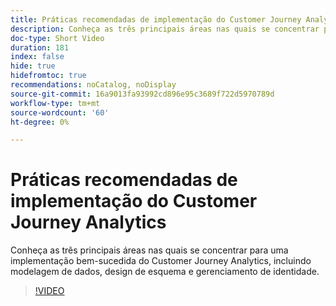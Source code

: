 ```yaml
---
title: Práticas recomendadas de implementação do Customer Journey Analytics
description: Conheça as três principais áreas nas quais se concentrar para uma implementação bem-sucedida do Customer Journey Analytics, incluindo modelagem de dados, design de esquema e gerenciamento de identidade.
doc-type: Short Video
duration: 181
index: false
hide: true
hidefromtoc: true
recommendations: noCatalog, noDisplay
source-git-commit: 16a9013fa93992cd896e95c3689f722d5970789d
workflow-type: tm+mt
source-wordcount: '60'
ht-degree: 0%

---
```



# Práticas recomendadas de implementação do Customer Journey Analytics

Conheça as três principais áreas nas quais se concentrar para uma implementação bem-sucedida do Customer Journey Analytics, incluindo modelagem de dados, design de esquema e gerenciamento de identidade.

<!-- 62_S655_3442541_180_implementation-best-practices-for-customer-journey-analytics -->
>[!VIDEO](https://video.tv.adobe.com/v/3458337/?learn=on&enablevpops=true)
